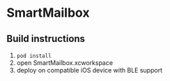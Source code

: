 # SmartMailbox

## Build instructions
1. `pod install`
2. open SmartMailbox.xcworkspace
3. deploy on compatible iOS device with BLE support
